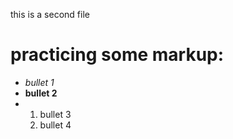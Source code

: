 this is a second file
# practicing some markup: #
* *bullet 1*
* **bullet 2**
* 1. bullet 3
  2. bullet 4
